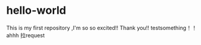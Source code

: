 # hello-world
This is my first repository ,I'm so so excited!!
Thank you!!
testsomething！！
ahhh
拉request
